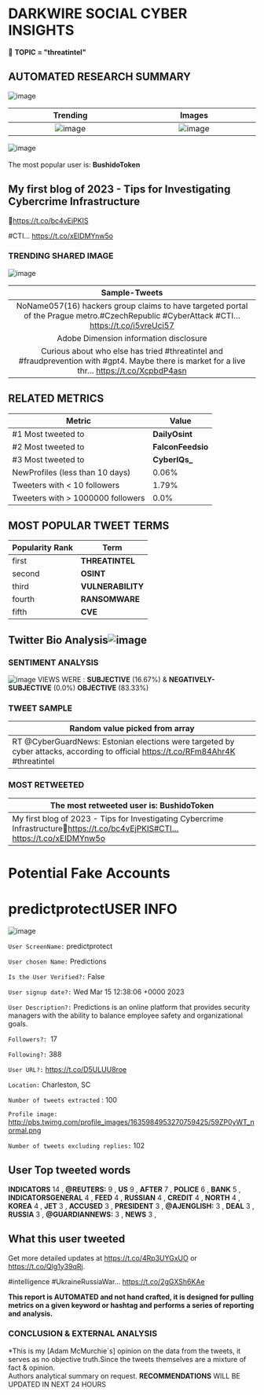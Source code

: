 # DARKWIRE SOCIAL CYBER INSIGHTS 
&#x1F34E; **TOPIC = "threatintel"**

## AUTOMATED RESEARCH SUMMARY
  ![image](darkLogo.png)   

|  Trending  |   Images | 
:-------------------------:|:-------------------------:
|  ![image](assets/threatintel/imageFile1.jpg)     <img width=200/> | ![image](assets/threatintel/imageFile2.jpg) <img width=200/> |   
 
 
![image](assets/threatintel/TWEETS.png)
<br></br>
The most popular user is: **BushidoToken**  
 

## My first blog of 2023 - Tips for Investigating Cybercrime Infrastructure

🔗https://t.co/bc4vEjPKIS

#CTI… https://t.co/xEIDMYnw5o 

  




### TRENDING SHARED IMAGE

![image](assets/threatintel/twitterPostedImage.png)



|                **Sample-Tweets**        |
| :-------------: |
| NoName057(16) hackers group claims to have targeted portal of the Prague metro.#CzechRepublic #CyberAttack #CTI… https://t.co/i5vreUci57 |
| Adobe Dimension information disclosure | CVE-2023-26338 - https://t.co/zEGf08RhAA#CVE #Vulnerability #OSINT #ThreatIntel #Cyber |
| Curious about who else has tried #threatintel and #fraudprevention with #gpt4. Maybe there is market for a live thr… https://t.co/XcpbdP4asn |

## RELATED METRICS<br>
| Metric | Value |
| ------------- | ------------- |
| #1 Most tweeted to  | **DailyOsint** |
| #2 Most tweeted to  | **FalconFeedsio** |
| #3 Most tweeted to  | **CyberIQs_** |
| NewProfiles (less than 10 days) | 0.06%  |
| Tweeters with < 10 followers  | 1.79%|
| Tweeters with > 1000000 followers  | 0.0%  |



## MOST POPULAR TWEET TERMS 


| Popularity Rank  | Term |
| ------------- | ------------- |
| first  | **THREATINTEL**  |
| second  | **OSINT**  |
| third  | **VULNERABILITY** |
| fourth  | **RANSOMWARE**  |
| fifth  | **CVE**  |


## Twitter Bio Analysis![image](assets/threatintel/BIO.png)
### SENTIMENT ANALYSIS
![image](assets/threatintel/sentiment.png)
VIEWS WERE : **SUBJECTIVE**  (16.67%) & **NEGATIVELY-SUBJECTIVE** (0.0%) **OBJECTIVE** (83.33%)

### TWEET SAMPLE 
| Random value picked from array |
| ------------- |
|RT @CyberGuardNews: Estonian elections were targeted by cyber attacks, according to official https://t.co/RFm84Ahr4K #threatintel |

### MOST RETWEETED 

| The most retweeted user is: **BushidoToken**  |
| ------------- |
| My first blog of 2023 - Tips for Investigating Cybercrime Infrastructure🔗https://t.co/bc4vEjPKIS#CTI… https://t.co/xEIDMYnw5o |

# Potential Fake Accounts
 
# predictprotectUSER INFO
![image](http://pbs.twimg.com/profile_images/1635984953270759425/59ZP0yWT_normal.png)
 
`User ScreenName:` predictprotect 
 
`User chosen Name:` Predictions 
 
`Is the User Verified?:` False 
 
`User signup date?:` Wed Mar 15 12:38:06 +0000 2023 
 
`User Description?:` Predictions is an online platform that provides security managers with the ability to balance employee safety and organizational goals. 
 
`Followers?: `17 
 
`Following?:` 388 
 
`User URL?:` https://t.co/D5ULUU8roe 
 
`Location:` Charleston, SC 
 
`Number of tweets extracted`  : 100 
 
`Profile image:` http://pbs.twimg.com/profile_images/1635984953270759425/59ZP0yWT_normal.png 
 
`Number of tweets excluding replies:` 102 
 

 

 
## User Top tweeted words 
 
**INDICATORS** 14 , **@REUTERS:** 9 , **US** 9 , **AFTER** 7 , **POLICE** 6 , **BANK** 5 , **INDICATORSGENERAL** 4 , **FEED** 4 , **RUSSIAN** 4 , **CREDIT** 4 , **NORTH** 4 , **KOREA** 4 , **JET** 3 , **ACCUSED** 3 , **PRESIDENT** 3 , **@AJENGLISH:** 3 , **DEAL** 3 , **RUSSIA** 3 , **@GUARDIANNEWS:** 3 , **NEWS** 3 , 
 
## What this user tweeted
 
Get more detailed updates at https://t.co/4Rp3UYGxUO or https://t.co/Qlg1y39qRj. 

#intelligence #UkraineRussiaWar… https://t.co/2gGXSh6KAe
 

<b> This report is AUTOMATED and not hand crafted, it is designed for pulling metrics on a given keyword or hashtag and performs a series of reporting and analysis.</b>  
### CONCLUSION & EXTERNAL ANALYSIS

*This is my [Adam McMurchie`s] opinion on the data from the tweets, it serves as no objective truth.Since the tweets themselves are a mixture of fact & opinion.<br>
Authors analytical summary on request.
**RECOMMENDATIONS** WILL BE UPDATED IN NEXT  24 HOURS <br>